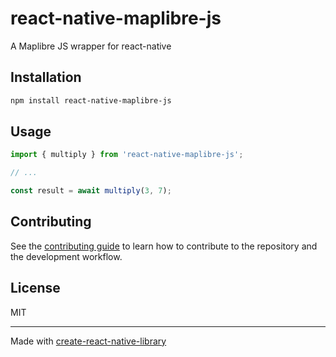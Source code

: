 # react-native-maplibre-js

A Maplibre JS wrapper for react-native

## Installation

```sh
npm install react-native-maplibre-js
```

## Usage

```js
import { multiply } from 'react-native-maplibre-js';

// ...

const result = await multiply(3, 7);
```

## Contributing

See the [contributing guide](CONTRIBUTING.md) to learn how to contribute to the repository and the development workflow.

## License

MIT

---

Made with [create-react-native-library](https://github.com/callstack/react-native-builder-bob)
